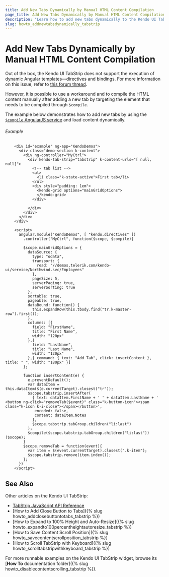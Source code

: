 ```yaml
---
title: Add New Tabs Dynamically by Manual HTML Content Compilation
page_title: Add New Tabs Dynamically by Manual HTML Content Compilation | Kendo UI TabStrip
description: "Learn how to add new tabs dynamically to the Kendo UI TabStrip widget in AngularJS applications."
slug: howto_addnewtabsdynamically_tabstrip
---
```


# Add New Tabs Dynamically by Manual HTML Content Compilation

Out of the box, the Kendo UI TabStrip does not support the execution of dynamic Angular templates&mdash;directives and bindings. For more information on this issue, refer to [this forum thread](http://www.telerik.com/forums/use-angularjs-directive-in-tab-content).

However, it is possible to use a workaround and to compile the HTML content manually after adding a new tab by targeting the element that needs to be compiled through `$compile`.

The example below demonstrates how to add new tabs by using the [`$compile` AngularJS service](https://docs.angularjs.org/api/ng/service/$compile) and load content dynamically.

###### Example

```dojo
    <div id="example" ng-app="KendoDemos">
      <div class="demo-section k-content">
        <div ng-controller="MyCtrl">
          <div kendo-tab-strip="tabstrip" k-content-urls="[ null, null]">
            <!-- tab list -->
            <ul>
              <li class="k-state-active">First tab</li>
            </ul>
            <div style="padding: 1em">
              <kendo-grid options="mainGridOptions">
              </kendo-grid>
            </div>

          </div>
        </div>
      </div>
    </div>

    <script>
      angular.module("KendoDemos", [ "kendo.directives" ])
        .controller("MyCtrl", function($scope, $compile){

        $scope.mainGridOptions = {
          dataSource: {
            type: "odata",
            transport: {
              read: "//demos.telerik.com/kendo-ui/service/Northwind.svc/Employees"
            },
            pageSize: 5,
            serverPaging: true,
            serverSorting: true
          },
          sortable: true,
          pageable: true,
          dataBound: function() {
            this.expandRow(this.tbody.find("tr.k-master-row").first());
          },
          columns: [{
            field: "FirstName",
            title: "First Name",
            width: "120px"
          },{
            field: "LastName",
            title: "Last Name",
            width: "120px"
          },{ command: { text: "Add Tab", click: insertContent }, title: " ", width: "180px" }]
        };

        function insertContent(e) {
          e.preventDefault();
          var dataItem = this.dataItem($(e.currentTarget).closest("tr"));
          $scope.tabstrip.insertAfter(
            { text: dataItem.FirstName + ' ' + dataItem.LastName + ' <button ng-click="removeTab($event)" class="k-button-icon"><span class="k-icon k-i-close"></span></button>',
             encoded: false,
             content: dataItem.Notes
            },
            $scope.tabstrip.tabGroup.children("li:last")
          );
          $compile($scope.tabstrip.tabGroup.children("li:last"))($scope);
        }
        $scope.removeTab = function(event){
          var item = $(event.currentTarget).closest(".k-item");
          $scope.tabstrip.remove(item.index());
        };
      })
    </script>
```

## See Also

Other articles on the Kendo UI TabStrip:

* [TabStrip JavaScript API Reference](/api/javascript/ui/tabstrip)
* [How to Add Close Button to Tabs]({% slug howto_addclosebuttontotabs_tabstrip %})
* [How to Expand to 100% Height and Auto-Resize]({% slug howto_expandto100percentheightautoresize_tabstrip %})
* [How to Save Content Scroll Position]({% slug howto_savecontentscrollposition_tabstrip %})
* [How to Scroll TabStrip with Keyboard]({% slug howto_scrolltabstripwithkeyboard_tabstrip %})

For more runnable examples on the Kendo UI TabStrip widget, browse its [**How To** documentation folder]({% slug howto_disablecontentscrolling_tabstrip %}).
